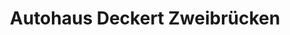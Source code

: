 ---
title: "Autohaus Deckert Zweibrücken"
url: /zweibruecken/autohaus-deckert-zweibruecken/
shop: Autowerkstatt
---